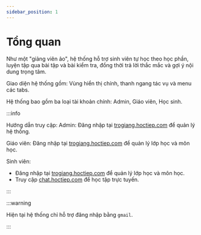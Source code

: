 ```yaml
---
sidebar_position: 1
---
```

# Tổng quan

Như một "giảng viên ảo", hệ thống hỗ trợ sinh viên tự học theo học phần, luyện tập qua bài tập và bài kiểm tra, đồng thời trả lời thắc mắc và gợi ý nội dung trọng tâm.

Giao diện hệ thống gồm: Vùng hiển thị chính, thanh ngang tác vụ và menu các tabs.

Hệ thống bao gồm ba loại tài khoản chính: Admin, Giáo viên, Học sinh.

:::info

Hướng dẫn truy cập:
Admin: Đăng nhập tại [trogiang.hoctiep.com](https://trogiang.hoctiep.com/) để quản lý hệ thống.

Giáo viên: Đăng nhập tại [trogiang.hoctiep.com](https://trogiang.hoctiep.com/) để quản lý lớp học và môn học.

Sinh viên:
- Đăng nhập tại [trogiang.hoctiep.com](https://trogiang.hoctiep.com/) để quản lý lớp học và môn học.
- Truy cập [chat.hoctiep.com](https://chat.hoctiep.com/) để học tập trực tuyến.

:::

:::warning

Hiện tại hệ thống chỉ hỗ trợ đăng nhập bằng `gmail`.

:::
